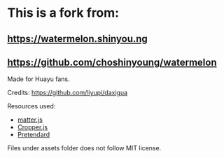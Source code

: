 # This is a fork from:

## https://watermelon.shinyou.ng
## https://github.com/choshinyoung/watermelon

Made for Huayu fans.

Credits: https://github.com/liyupi/daxigua

Resources used:

- [matter.js](https://github.com/liabru/matter-js/)
- [Cropper.js](https://github.com/fengyuanchen/cropperjs)
- [Pretendard](https://github.com/orioncactus/pretendard)

Files under assets folder does not follow MIT license.
